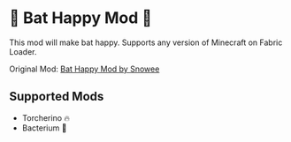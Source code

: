 # 🦇 Bat Happy Mod 🦇

This mod will make bat happy. Supports any version of Minecraft on Fabric Loader.

Original Mod: [Bat Happy Mod by Snowee](https://www.curseforge.com/minecraft/mc-mods/bat-happy-mod "Curseforge")

## Supported Mods

- Torcherino 🔥
- Bacterium 🦠
